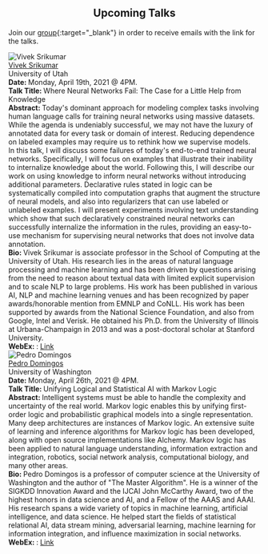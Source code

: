 <h2 style="text-align:center"> Upcoming Talks </h2>

Join our [group](https://groups.google.com/forum/#!forum/ml_logic_seminar/join 
){:target="_blank"} in order to receive emails with the link for the talks.

<div class="talks">    
  <!-- Vivek -->
  <div class="talk" id="vivek">
        <div class="speakerInfo"> 
            <img alt="Vivek Srikumar" src="{{site.baseurl}}/assets/img/vivek.jpg">
      <br>
      <a href="https://svivek.com/" target="_blank">Vivek Srikumar</a> 
      <br>
      University of Utah
    </div>
    <div class="talkInfo"> 
              <strong> Date: </strong> Monday, April 19th, 2021 @ 4PM.
      <br>
<strong> Talk Title: </strong> Where Neural Networks Fail: The Case for a Little Help from Knowledge
     <br>
      <strong> Abstract: </strong> Today's dominant approach for modeling complex tasks involving human language calls for training neural networks using massive datasets. While the agenda is undeniably successful, we may not have the luxury of annotated data for every task or domain of interest. Reducing dependence on labeled examples may require us to rethink how we supervise models.
<br>
In this talk, I will discuss some failures of today's end-to-end trained neural networks. Specifically, I will focus on examples that illustrate their inability to internalize knowledge about the world. Following this, I will describe our work on using knowledge to inform neural networks without introducing additional parameters. Declarative rules stated in logic can be systematically compiled into computation graphs that augment the structure of neural models, and also into regularizers that can use labeled or unlabeled examples. I will present experiments involving text understanding which show that such declaratively constrained neural networks can successfully internalize the information in the rules, providing an easy-to-use mechanism for supervising neural networks that does not involve data annotation.
      <br>
      <strong> Bio: </strong> Vivek Srikumar is associate professor in the School of Computing at the University of Utah. His research lies in the areas of natural language processing and machine learning and has been driven by questions arising from the need to reason about textual data with limited explicit supervision and to scale NLP to large problems. His work has been published in various AI, NLP and machine learning venues and has been recognized by paper awards/honorable mention from EMNLP and CoNLL. His work has been supported by awards from the National Science Foundation, and also from Google, Intel and Verisk. He obtained his Ph.D. from the University of Illinois at Urbana-Champaign in 2013 and was a post-doctoral scholar at Stanford University.
      <br>
      <strong> WebEx: </strong>: <a href="https://uwaterloo.webex.com/uwaterloo/j.php?MTID=mef245a0b016a77518f267c6c90e79fe9" target="_blank">Link</a>
    </div>
  </div>
  
   <!-- Pedro -->
  <div class="talk" id="pedro">
        <div class="speakerInfo"> 
            <img alt="Pedro Domingos" src="{{site.baseurl}}/assets/img/pedro.jpg">
      <br>
      <a href="https://homes.cs.washington.edu/~pedrod/" target="_blank">Pedro Domingos</a> 
      <br>
      University of Washington
    </div>
    <div class="talkInfo"> 
              <strong> Date: </strong> Monday, April 26th, 2021 @ 4PM.
      <br>
<strong> Talk Title: </strong> Unifying Logical and Statistical AI with Markov Logic
     <br>
      <strong> Abstract: </strong> Intelligent systems must be able to handle the complexity and uncertainty of the real world. Markov logic enables this by unifying first-order logic and probabilistic graphical models into a single representation. Many deep architectures are instances of Markov logic. An extensive suite of learning and inference algorithms for Markov logic has been developed, along with open source implementations like Alchemy. Markov logic has been applied to natural language understanding, information extraction and integration, robotics, social network analysis, computational biology, and many other areas.
      <br>
      <strong> Bio: </strong> Pedro Domingos is a professor of computer science at the University of Washington and the author of "The Master Algorithm". He is a winner of the SIGKDD Innovation Award and the IJCAI John McCarthy Award, two of the highest honors in data science and AI, and a Fellow of the AAAS and AAAI. His research spans a wide variety of topics in machine learning, artificial intelligence, and data science. He helped start the fields of statistical relational AI, data stream mining, adversarial learning, machine learning for information integration,
and influence maximization in social networks. 
      <br>
      <strong> WebEx: </strong>: <a href="https://uwaterloo.webex.com/uwaterloo/j.php?MTID=m55aa76daf35b43d20adc2bff4c4313ae" target="_blank">Link</a>
    </div>
  </div>
</div>

